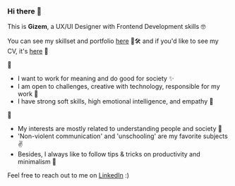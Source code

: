 ### Hi there :hugs:

This is **Gizem**, a UX/UI Designer with Frontend Development skills :nerd_face:

You can see my skillset and portfolio [here](https://www.notion.so/Gizem-Candemir-9ac486303ec5497c8e6cb5ecc21551d4) 💅🛠️ and if you'd like to see my CV, it's [here](https://s3.us-west-2.amazonaws.com/secure.notion-static.com/cbd8ae61-30a7-42be-9c28-b30400e4a535/GizemCandemir.pdf?X-Amz-Algorithm=AWS4-HMAC-SHA256&X-Amz-Credential=AKIAT73L2G45O3KS52Y5%2F20200918%2Fus-west-2%2Fs3%2Faws4_request&X-Amz-Date=20200918T111325Z&X-Amz-Expires=86400&X-Amz-Signature=97989b48e285aeef04d01a65a6a0805bf07b5bf7dad19272b931ea0c2cfdc748&X-Amz-SignedHeaders=host&response-content-disposition=filename%20%3D%22GizemCandemir.pdf%22) 📄

💼  
- I want to work for meaning and do good for society ✨  
- I am open to challenges, creative with technology, responsible for my work 💪  
- I have strong soft skills, high emotional intelligence, and empathy 🙌  

👀
- My interests are mostly related to understanding people and society 💭  
- 'Non-violent communication' and 'unschooling' are my favorite subjects ✌️  
- Besides, I always like to follow tips & tricks on productivity and minimalism 💎 

Feel free to reach out to me on [LinkedIn](https://www.linkedin.com/in/gizemcandemir/) :)
